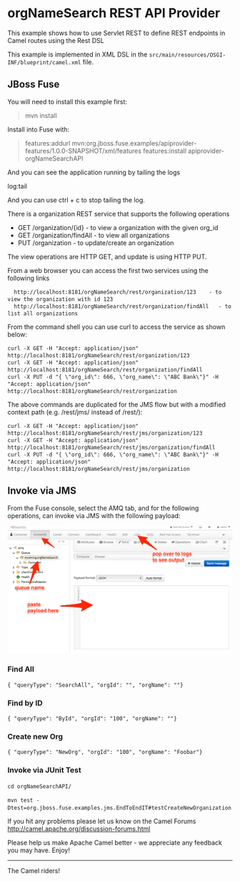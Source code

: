 orgNameSearch REST API Provider
=============================================

This example shows how to use Servlet REST to define REST endpoints in Camel routes using the Rest DSL

This example is implemented in XML DSL in the `src/main/resources/OSGI-INF/blueprint/camel.xml` file.

JBoss Fuse
-------------------------
You will need to install this example first:
  
> mvn install


Install into Fuse with:

> features:addurl mvn:org.jboss.fuse.examples/apiprovider-features/1.0.0-SNAPSHOT/xml/features
> features:install apiprovider-orgNameSearchAPI

And you can see the application running by tailing the logs

  log:tail

And you can use ctrl + c to stop tailing the log.


There is a organization REST service that supports the following operations

 - GET /organization/{id} - to view a organization with the given org_id </li>
 - GET /organization/findAll - to view all organizations</li>
 - PUT /organization - to update/create an organization</li>

The view operations are HTTP GET, and update is using HTTP PUT.

From a web browser you can access the first two services using the following links

      http://localhost:8181/orgNameSearch/rest/organization/123    - to view the organization with id 123
      http://localhost:8181/orgNameSearch/rest/organization/findAll   - to list all organizations


From the command shell you can use curl to access the service as shown below:

    curl -X GET -H "Accept: application/json" http://localhost:8181/orgNameSearch/rest/organization/123
    curl -X GET -H "Accept: application/json" http://localhost:8181/orgNameSearch/rest/organization/findAll
    curl -X PUT -d "{ \"org_id\": 666, \"org_name\": \"ABC Bank\"}" -H "Accept: application/json" http://localhost:8181/orgNameSearch/rest/organization
    
The above commands are duplicated for the JMS flow but with a modified context path (e.g. /rest/jms/ instead of /rest/):

    curl -X GET -H "Accept: application/json" http://localhost:8181/orgNameSearch/rest/jms/organization/123
    curl -X GET -H "Accept: application/json" http://localhost:8181/orgNameSearch/rest/jms/organization/findAll
    curl -X PUT -d "{ \"org_id\": 666, \"org_name\": \"ABC Bank\"}" -H "Accept: application/json" http://localhost:8181/orgNameSearch/rest/jms/organization


## Invoke via JMS
From the Fuse console, select the AMQ tab, and for the following operations, can invoke via JMS with the following
payload:

![amq-console](../doc/images/amq-console.png)

### Find All

    { "queryType": "SearchAll", "orgId": "", "orgName": ""}

### Find by ID

    { "queryType": "ById", "orgId": "100", "orgName": ""}

### Create new Org

    { "queryType": "NewOrg", "orgId": "100", "orgName": "Foobar"}

### Invoke via JUnit Test

`cd orgNameSearchAPI/`

`mvn test -Dtest=org.jboss.fuse.examples.jms.EndToEndIT#testCreateNewOrganization`

If you hit any problems please let us know on the Camel Forums
  http://camel.apache.org/discussion-forums.html

Please help us make Apache Camel better - we appreciate any feedback you may
have.  Enjoy!

------------------------
The Camel riders!

